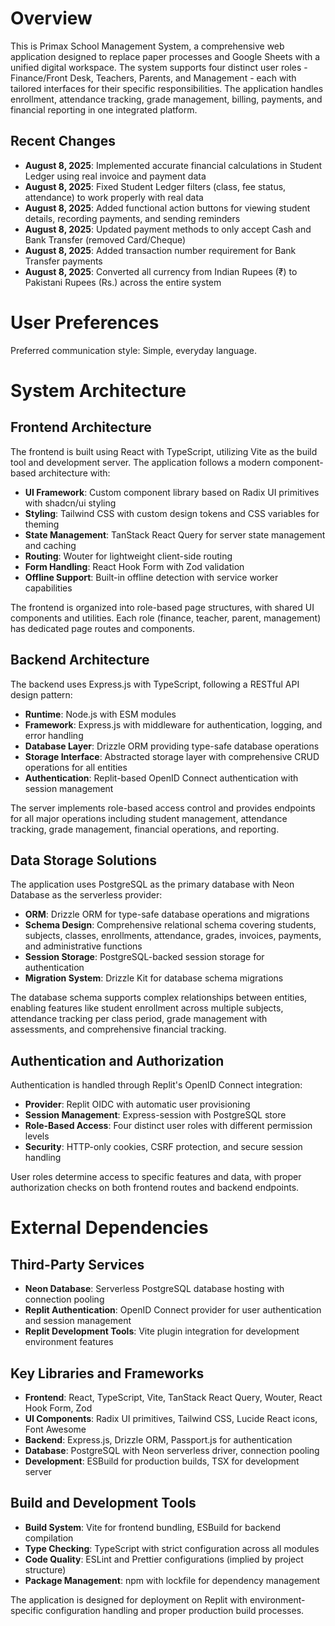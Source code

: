 # Overview

This is Primax School Management System, a comprehensive web application designed to replace paper processes and Google Sheets with a unified digital workspace. The system supports four distinct user roles - Finance/Front Desk, Teachers, Parents, and Management - each with tailored interfaces for their specific responsibilities. The application handles enrollment, attendance tracking, grade management, billing, payments, and financial reporting in one integrated platform.

## Recent Changes
- **August 8, 2025**: Implemented accurate financial calculations in Student Ledger using real invoice and payment data
- **August 8, 2025**: Fixed Student Ledger filters (class, fee status, attendance) to work properly with real data
- **August 8, 2025**: Added functional action buttons for viewing student details, recording payments, and sending reminders
- **August 8, 2025**: Updated payment methods to only accept Cash and Bank Transfer (removed Card/Cheque)
- **August 8, 2025**: Added transaction number requirement for Bank Transfer payments
- **August 8, 2025**: Converted all currency from Indian Rupees (₹) to Pakistani Rupees (Rs.) across the entire system

# User Preferences

Preferred communication style: Simple, everyday language.

# System Architecture

## Frontend Architecture
The frontend is built using React with TypeScript, utilizing Vite as the build tool and development server. The application follows a modern component-based architecture with:

- **UI Framework**: Custom component library based on Radix UI primitives with shadcn/ui styling
- **Styling**: Tailwind CSS with custom design tokens and CSS variables for theming
- **State Management**: TanStack React Query for server state management and caching
- **Routing**: Wouter for lightweight client-side routing
- **Form Handling**: React Hook Form with Zod validation
- **Offline Support**: Built-in offline detection with service worker capabilities

The frontend is organized into role-based page structures, with shared UI components and utilities. Each role (finance, teacher, parent, management) has dedicated page routes and components.

## Backend Architecture
The backend uses Express.js with TypeScript, following a RESTful API design pattern:

- **Runtime**: Node.js with ESM modules
- **Framework**: Express.js with middleware for authentication, logging, and error handling
- **Database Layer**: Drizzle ORM providing type-safe database operations
- **Storage Interface**: Abstracted storage layer with comprehensive CRUD operations for all entities
- **Authentication**: Replit-based OpenID Connect authentication with session management

The server implements role-based access control and provides endpoints for all major operations including student management, attendance tracking, grade management, financial operations, and reporting.

## Data Storage Solutions
The application uses PostgreSQL as the primary database with Neon Database as the serverless provider:

- **ORM**: Drizzle ORM for type-safe database operations and migrations
- **Schema Design**: Comprehensive relational schema covering students, subjects, classes, enrollments, attendance, grades, invoices, payments, and administrative functions
- **Session Storage**: PostgreSQL-backed session storage for authentication
- **Migration System**: Drizzle Kit for database schema migrations

The database schema supports complex relationships between entities, enabling features like student enrollment across multiple subjects, attendance tracking per class period, grade management with assessments, and comprehensive financial tracking.

## Authentication and Authorization
Authentication is handled through Replit's OpenID Connect integration:

- **Provider**: Replit OIDC with automatic user provisioning
- **Session Management**: Express-session with PostgreSQL store
- **Role-Based Access**: Four distinct user roles with different permission levels
- **Security**: HTTP-only cookies, CSRF protection, and secure session handling

User roles determine access to specific features and data, with proper authorization checks on both frontend routes and backend endpoints.

# External Dependencies

## Third-Party Services
- **Neon Database**: Serverless PostgreSQL database hosting with connection pooling
- **Replit Authentication**: OpenID Connect provider for user authentication and session management
- **Replit Development Tools**: Vite plugin integration for development environment features

## Key Libraries and Frameworks
- **Frontend**: React, TypeScript, Vite, TanStack React Query, Wouter, React Hook Form, Zod
- **UI Components**: Radix UI primitives, Tailwind CSS, Lucide React icons, Font Awesome
- **Backend**: Express.js, Drizzle ORM, Passport.js for authentication
- **Database**: PostgreSQL with Neon serverless driver, connection pooling
- **Development**: ESBuild for production builds, TSX for development server

## Build and Development Tools
- **Build System**: Vite for frontend bundling, ESBuild for backend compilation
- **Type Checking**: TypeScript with strict configuration across all modules
- **Code Quality**: ESLint and Prettier configurations (implied by project structure)
- **Package Management**: npm with lockfile for dependency management

The application is designed for deployment on Replit with environment-specific configuration handling and proper production build processes.